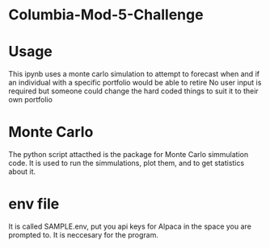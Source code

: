 # Columbia-Mod-5-Challenge

# Usage

This ipynb uses a monte carlo simulation to attempt to forecast when and if an individual with a specific portfolio would be able to retire
No user input is required but someone could change the hard coded things to suit it to their own portfolio

# Monte Carlo

The python script attacthed is the package for Monte Carlo simmulation code. It is used to run the simmulations, plot them, and to get statistics about it.

# env file

It is called SAMPLE.env, put you api keys for Alpaca in the space you are prompted to. 
It is neccesary for the program.
